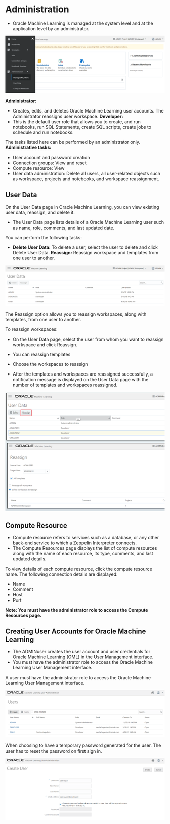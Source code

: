 # Administration

* Oracle Machine Learning is managed at the system level and at the application level by an administrator.

![](https://github.com/saschahsp/guides_workshops/blob/master/ADW_ML/img/33.PNG)

**Administrator:** 
* Creates, edits, and deletes Oracle Machine Learning user accounts. The Administrator reassigns user workspace.
**Developer:** 
* This is the default user role that allows you to create, and run notebooks, run SQL Statements, create SQL scripts, create jobs to schedule and run notebooks.

The tasks listed here can be performed by an administrator only.
**Administrative tasks:**
* User account and password creation
* Connection groups: View and reset
* Compute resource: View
* User data administration: Delete all users, all user-related objects such as workspace, projects and notebooks, and workspace reassignment.

## User Data

On the User Data page in Oracle Machine Learning, you can view existing user data, reassign, and delete it.
* The User Data page lists details of a Oracle Machine Learning user such as name, role, comments, and last updated date. 

You can perform the following tasks:
* **Delete User Data:** To delete a user, select the user to delete and click Delete User Data.
**Reassign:** Reassign workspace and templates from one user to another.

![](https://github.com/saschahsp/guides_workshops/blob/master/ADW_ML/img/31.PNG)

The Reassign option allows you to reassign workspaces, along with templates, from one user to another. 

To reassign workspaces: 
* On the User Data page, select the user from whom you want to reassign workspace and click Reassign. 
* You can reassign templates 
* Choose the workspaces to reassign
 
* After the templates and workspaces are reassigned successfully, a notification message is displayed on the User Data page with the number of templates and workspaces reassigned.

![](https://github.com/saschahsp/guides_workshops/blob/master/ADW_ML/img/c32.PNG)

## Compute Resource

* Compute resource refers to services such as a database, or any other back-end service to which a Zeppelin Interpreter connects.
* The Compute Resources page displays the list of compute resources along with the name of each resource, its type, comments, and last updated details. 

To view details of each compute resource, click the compute resource name. The following connection details are displayed:
* Name
* Comment
* Host
* Port

**Note: You must have the administrator role to access the Compute Resources page.**

## Creating User Accounts for Oracle Machine Learning

* The ADMINuser creates the user account and user credentials for Oracle Machine Learning (OML) in the User Management interface.
* You must have the administrator role to access the Oracle Machine Learning User Management interface.

A user must have the administrator role to access the Oracle Machine Learning User Management interface.

![](https://github.com/saschahsp/guides_workshops/blob/master/ADW_ML/img/34.PNG)

When choosing to have a temporary password generated for the user. The user has to reset the password on first sign in.

![](https://github.com/saschahsp/guides_workshops/blob/master/ADW_ML/img/35.PNG)